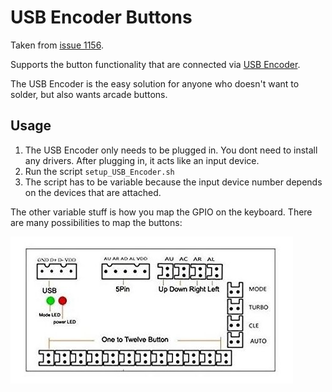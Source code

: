 # USB Encoder Buttons

Taken from [issue 1156](https://github.com/MiczFlor/RPi-Jukebox-RFID/issues/1156).

Supports the button functionality that are connected via [USB Encoder]( https://www.amazon.de/gp/product/B01N0GZQZI/).

The USB Encoder is the easy solution for anyone who doesn't want to solder, but also wants arcade buttons.

## Usage

1. The USB Encoder only needs to be plugged in. You dont need to install any drivers. After plugging in, it acts like an input device.
2. Run the script `setup_USB_Encoder.sh`
3. The script has to be variable because the input device number depends on the devices that are attached.

The other variable stuff is how you map the GPIO on the keyboard. There are many possibilities to map the buttons:

![USB Encoder schematics](usb-encoder.jpg)
